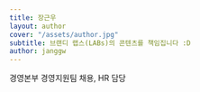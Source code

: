 ```yaml
---
title: 장근우
layout: author
cover: "/assets/author.jpg"
subtitle: 브랜디 랩스(LABs)의 콘텐츠를 책임집니다 :D
author: janggw
---
```


경영본부 경영지원팀 채용, HR 담당
